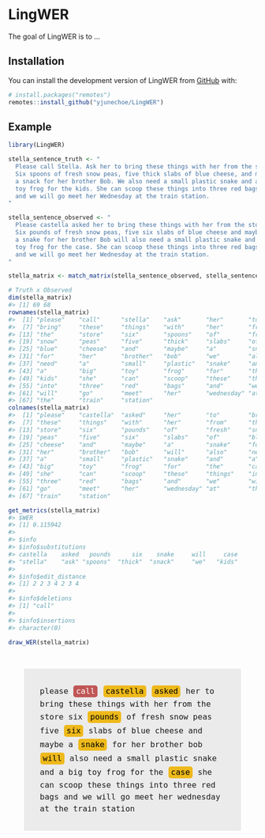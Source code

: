
<!-- README.md is generated from README.Rmd. Please edit that file -->

# LingWER

<!-- badges: start -->
<!-- badges: end -->

The goal of LingWER is to …

## Installation

You can install the development version of LingWER from
[GitHub](https://github.com/) with:

``` r
# install.packages("remotes")
remotes::install_github("yjunechoe/LingWER")
```

## Example

``` r
library(LingWER)

stella_sentence_truth <- "
  Please call Stella. Ask her to bring these things with her from the store:
  Six spoons of fresh snow peas, five thick slabs of blue cheese, and maybe
  a snack for her brother Bob. We also need a small plastic snake and a big
  toy frog for the kids. She can scoop these things into three red bags,
  and we will go meet her Wednesday at the train station.
"

stella_sentence_observed <- "
  Please castella asked her to bring these things with her from the store.
  Six pounds of fresh snow peas, five six slabs of blue cheese and maybe
  a snake for her brother Bob will also need a small plastic snake and a big
  toy frog for the case. She can scoop these things into three red bags
  and we will go meet her Wednesday at the train station.
"

stella_matrix <- match_matrix(stella_sentence_observed, stella_sentence_truth, unit = "letter")

# Truth x Observed
dim(stella_matrix)
#> [1] 69 68
rownames(stella_matrix)
#>  [1] "please"    "call"      "stella"    "ask"       "her"       "to"       
#>  [7] "bring"     "these"     "things"    "with"      "her"       "from"     
#> [13] "the"       "store"     "six"       "spoons"    "of"        "fresh"    
#> [19] "snow"      "peas"      "five"      "thick"     "slabs"     "of"       
#> [25] "blue"      "cheese"    "and"       "maybe"     "a"         "snack"    
#> [31] "for"       "her"       "brother"   "bob"       "we"        "also"     
#> [37] "need"      "a"         "small"     "plastic"   "snake"     "and"      
#> [43] "a"         "big"       "toy"       "frog"      "for"       "the"      
#> [49] "kids"      "she"       "can"       "scoop"     "these"     "things"   
#> [55] "into"      "three"     "red"       "bags"      "and"       "we"       
#> [61] "will"      "go"        "meet"      "her"       "wednesday" "at"       
#> [67] "the"       "train"     "station"
colnames(stella_matrix)
#>  [1] "please"    "castella"  "asked"     "her"       "to"        "bring"    
#>  [7] "these"     "things"    "with"      "her"       "from"      "the"      
#> [13] "store"     "six"       "pounds"    "of"        "fresh"     "snow"     
#> [19] "peas"      "five"      "six"       "slabs"     "of"        "blue"     
#> [25] "cheese"    "and"       "maybe"     "a"         "snake"     "for"      
#> [31] "her"       "brother"   "bob"       "will"      "also"      "need"     
#> [37] "a"         "small"     "plastic"   "snake"     "and"       "a"        
#> [43] "big"       "toy"       "frog"      "for"       "the"       "case"     
#> [49] "she"       "can"       "scoop"     "these"     "things"    "into"     
#> [55] "three"     "red"       "bags"      "and"       "we"        "will"     
#> [61] "go"        "meet"      "her"       "wednesday" "at"        "the"      
#> [67] "train"     "station"

get_metrics(stella_matrix)
#> $WER
#> [1] 0.115942
#> 
#> $info
#> $info$substitutions
#> castella    asked   pounds      six    snake     will     case 
#> "stella"    "ask" "spoons"  "thick"  "snack"     "we"   "kids" 
#> 
#> $info$edit_distance
#> [1] 2 2 3 4 2 3 4
#> 
#> $info$deletions
#> [1] "call"
#> 
#> $info$insertions
#> character(0)

draw_WER(stella_matrix)
```

<html>
<style type="text/css">
    .highlighted {
      display: inline-block;
      position: relative;
      margin: 2px 1px;
      padding: 0px 5px;
      border-radius: 5px;
    }
    .sub {
      color: black;
      background-color: #eeb91b;
    }
    .del {
      color: white;
      background-color: #c05656;
    }
    .ins {
      color: white;
      background-color: #4181c8;
    }
    .wrapper {
      padding: 2rem;
      font-family: monospace;
    }
    .text-container {
      padding: 2rem;
      font-size: 16px;
      background-color: #d3d3d370;
      line-height: 1.5;
    }
    #tooltip {
      opacity: 0;
      position: absolute;
      top: -14px;
      left: 0;
      padding: 0.6em 1em;
      background: #fff;
      text-align: center;
      line-height: 1.6em;
      font-size: 1em;
      border: 1px solid #ddd;
      border-radius: 5px;
      z-index: 10;
      transition: all 0.1s ease-out;
      pointer-events: none;
    }
  </style>
<div class="wrapper">
<div id="tooltip"></div>
<div class="text-container">please <span class="highlighted del">call</span> <span class="highlighted sub" data-info="2-char edit from &quot;stella&quot;">castella</span> <span class="highlighted sub" data-info="2-char edit from &quot;ask&quot;">asked</span> her to bring these things with her from the store six <span class="highlighted sub" data-info="3-char edit from &quot;spoons&quot;">pounds</span> of fresh snow peas five <span class="highlighted sub" data-info="4-char edit from &quot;thick&quot;">six</span> slabs of blue cheese and maybe a <span class="highlighted sub" data-info="2-char edit from &quot;snack&quot;">snake</span> for her brother bob <span class="highlighted sub" data-info="3-char edit from &quot;we&quot;">will</span> also need a small plastic snake and a big toy frog for the <span class="highlighted sub" data-info="4-char edit from &quot;kids&quot;">case</span> she can scoop these things into three red bags and we will go meet her wednesday at the train station</div>
</div>
<script>
    const tooltip = document.querySelector("#tooltip")
    const subs = document.querySelectorAll(".sub")
    subs.forEach(sub => sub.addEventListener("mouseover", event => {
      textbox = event.currentTarget
      textboxPos = textbox.getBoundingClientRect()

      tooltip.textContent = textbox.getAttribute("data-info")
      tooltip.style.left = textboxPos.x + "px"
      tooltip.style.top = textboxPos.y + textbox.clientHeight + 3 + "px"
      tooltip.style.opacity = 1
    }))
    subs.forEach(sub => sub.addEventListener("mouseout", event => {
      tooltip.style.opacity = 0
    }))
  </script>
</html>

